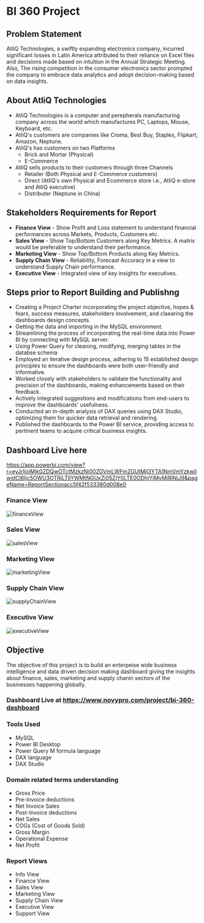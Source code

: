# BI 360 Project

## Problem Statement
AtliQ Technologies, a swiftly expanding electronics company, incurred significant losses in Latin America attributed to their reliance on Excel files and decisions made based on intuition in the Annual Strategic Meeting. Also, The rising competition in the consumer electronics sector prompted the company to embrace data analytics and adopt decision-making based on data insights.

## About AtliQ Technologies
- AtliQ Technologies is a computer and perepherals manufacturing company across the world which manufactures PC, Laptops, Mouse, Keyboard, etc.
- AtliQ's customers are companies like Croma, Best Buy, Staples, Flipkart, Amazon, Neptune.
- AtliQ's has customers on two Platforms
    - Brick and Mortar (Physical)
    - E-Commerce
 - AtliQ sells products to their customers through three Channels
    - Retailer (Both Physical and E-Commerce customers)
    - Direct (AtliQ's own Physical and Ecommerce store i.e., AtliQ e-store and AtliQ executive)
    - Distributer (Neptune in China)

## Stakeholders Requirements for Report
- **Finance View** - Show Profit and Loss statement to understand financial performances across Markets, Products, Customers etc.
- **Sales View** - Show Top/Bottom Customers along Key Metrics. A matrix would be preferable to understand their performance.
- **Marketing View** - Show Top/Bottom Products along Key Metrics.
- **Supply Chain View** - Reliability, Forecast Accuracy in a view to understand Supply Chain performance.
- **Executive View** - Integrated view of key insights for executives.

## Steps prior to Report Building and Publishng 
- Creating a Project Charter incorporating the project objective, hopes & fears, success measures, stakeholders involvement, and claearing the dashboards design concepts.
- Getting the data and importing in the MySQL environment.
- Streamlining the process of incorporating the real-time data into Power BI by connecting with MySQL server.
- Using Power Query for cleaning, modifying, merging tables in the databse schema
- Employed an iterative design process, adhering to 15 established design principles to ensure the dashboards were both user-friendly and informative.
- Worked closely with stakeholders to validate the functionality and precision of the dashboards, making enhancements based on their feedback.
- Actively integrated suggestions and modifications from end-users to improve the dashboards' usefulness.
- Conducted an in-depth analysis of DAX queries using DAX Studio, optimizing them for quicker data retrieval and rendering.
- Published the dashboards to the Power BI service, providing access to pertinent teams to acquire critical business insights.
  
## Dashboard Live here
https://app.powerbi.com/view?r=eyJrIjoiMjk0ZDQwOTctMzkzNi00ZGVmLWFmZGUtMjI3YTA1NmVmYzkwIiwidCI6Ijc5OWU3OTRjLTllYWMtNGUxZi05ZjY0LTE0ODhjYjMyMjRlNiJ9&pageName=ReportSectionacc5f42f533380d008e0

### Finance View
![financeView](https://github.com/guddushah/BI-360-project-AtliQ-Technologies-PowerBI/assets/40028193/6ca4e301-3f95-4548-9ae3-88be61b2e861)


### Sales View
![salesView](https://github.com/guddushah/BI-360-project-AtliQ-Technologies-PowerBI/assets/40028193/54d8f68e-69de-46f7-8b3a-321dead3b10b)


### Marketing View
![marketingView](https://github.com/guddushah/BI-360-project-AtliQ-Technologies-PowerBI/assets/40028193/f55cce32-4848-48f4-bec9-8121a6d295a6)


### Supply Chain View
![supplyChainView](https://github.com/guddushah/BI-360-project-AtliQ-Technologies-PowerBI/assets/40028193/7aa0e201-3e76-4cba-b662-585dfaefe48f)


### Executive View
![executiveView](https://github.com/guddushah/BI-360-project-AtliQ-Technologies-PowerBI/assets/40028193/7c20b20b-0562-4436-8998-4b058cc84dcb)


## Objective
The objective of this project is to build an enterpeise wide business intelligence and data driven decision making dashboard giving the insights about finance, sales, marketing and supply chanin sectors of the businesses happening globally.

### Dashboard Live at https://www.novypro.com/project/bi-360-dashboard
### Tools Used
- MySQL
- Power BI Desktop
- Power Query M formula language
- DAX language
- DAX Studio

### Domain related terms understanding
- Gross Price
- Pre-Invoice deductions
- Net Invoice Sales
- Post-Invoice deductions
- Net Sales
- COGs (Cost of Goods Sold)
- Gross Margin
- Operational Expense
- Net Profit



### Report Views 
- Info View
- Finance View
- Sales View
- Marketing View
- Supply Chain View
- Executive View
- Support View


